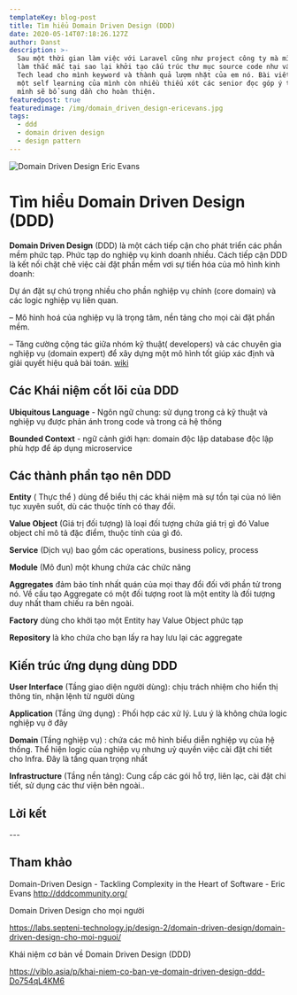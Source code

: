 ```yaml
---
templateKey: blog-post
title: Tìm hiểu Domain Driven Design (DDD)
date: 2020-05-14T07:18:26.127Z
author: Danst
description: >-
  Sau một thời gian làm việc với Laravel cũng như project công ty mà mình đang
  làm thắc mắc tại sao lại khởi tạo cấu trúc thư mục source code như vậy? Anh
  Tech lead cho mình keyword và thành quả lượm nhặt của em nó. Bài viết này là
  một self learning của mình còn nhiều thiếu xót các senior đọc góp ý thêm nha
  mình sẽ bổ sung dần cho hoàn thiện.
featuredpost: true
featuredimage: /img/domain_driven_design-ericevans.jpg
tags:
  - ddd
  - domain driven design
  - design pattern
---
```

![Domain Driven Design Eric Evans](/img/domain_driven_design-ericevans.jpg "Domain Driven Design Eric Evans")

# Tìm hiểu Domain Driven Design (DDD)

**Domain Driven Design** (DDD) là một cách tiếp cận cho phát triển các phần mềm phức tạp. Phức tạp do nghiệp vụ kinh doanh nhiều. Cách tiếp cận DDD là kết nối chặt chẽ việc cài đặt phần mềm vơi sự tiến hóa của mô hình kinh doanh:

Dự án đặt sự chú trọng nhiều cho phần nghiệp vụ chính (core domain) và các logic nghiệp vụ liên quan.

– Mô hình hoá của nghiệp vụ là trọng tâm, nền tảng cho mọi cài đặt phần mềm.

– Tăng cường cộng tác giữa nhóm kỹ thuật( developers) và các chuyên gia nghiệp vụ (domain expert) để xây dựng một mô hình tốt giúp xác định và giải quyết hiệu quả bài toán. [wiki](https://en.wikipedia.org/wiki/Domain-driven_design)



## Các Khái niệm cốt lõi của DDD

**Ubiquitous Language** - Ngôn ngữ chung: sử dụng trong cả kỹ thuật và nghiệp vụ được phản ánh trong code và trong cả hệ thống

**Bounded Context** - ngữ cảnh giới hạn: domain độc lập database độc lập phù hợp để áp dụng microservice

## Các thành phần tạo nên DDD

**Entity** ( Thực thể ) dùng để biểu thị các khái niệm mà sự tồn tại của nó liên tục xuyên suốt, dù các thuộc tính có thay đổi.

**Value Object** (Giá trị đối tượng) là loại đối tượng chứa giá trị gì đó Value object chỉ mô tả đặc điểm, thuộc tính của gì đó.

**Service** (Dịch vụ) bao gồm các operations, business policy, process

**Module** (Mô đun) một khung chứa các chức năng

**Aggregates** đảm bảo tính nhất quán của mọi thay đổi đối với phần tử trong nó. Về cấu tạo Aggregate có một đối tượng root là một entity là đối tượng duy nhất tham chiếu ra bên ngoài.

**Factory** dùng cho khởi tạo một Entity hay Value Object phức tạp

**Repository** là kho chứa cho bạn lấy ra hay lưu lại các aggregate



## Kiến trúc ứng dụng dùng DDD

**User Interface** (Tầng giao diện người dùng): chịu trách nhiệm cho hiển thị thông tin, nhận lệnh từ người dùng

**Application** (Tầng ứng dụng) : Phối hợp các xử lý. Lưu ý là không chứa logic nghiệp vụ ở đây

**Domain** (Tầng nghiệp vụ) : chứa các mô hình biểu diễn nghiệp vụ của hệ thống. Thể hiện logic của nghiệp vụ nhưng uỷ quyền việc cài đặt chi tiết cho Infra. Đây là tầng quan trọng nhất

**Infrastructure** (Tầng nền tảng): Cung cấp các gói hỗ trợ, liên lạc, cài đặt chi tiết, sử dụng các thư viện bên ngoài..

## Lời kết



\---

## Tham khảo

Domain-Driven Design - Tackling Complexity in the Heart of Software - Eric Evans <http://dddcommunity.org/>

Domain Driven Design cho mọi người

<https://labs.septeni-technology.jp/design-2/domain-driven-design/domain-driven-design-cho-moi-nguoi/>

Khái niệm cơ bản về Domain Driven Design (DDD)

<https://viblo.asia/p/khai-niem-co-ban-ve-domain-driven-design-ddd-Do754qL4KM6>
